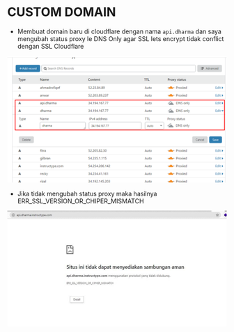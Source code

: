 # CUSTOM DOMAIN

- Membuat domain baru di cloudflare dengan nama `api.dharma` dan saya mengubah status proxy le DNS Only agar SSL lets encrypt tidak conflict dengan SSL Cloudflare 

![text](./asset/1.png)

- Jika tidak mengubah status proxy maka hasilnya ERR_SSL_VERSION_OR_CHIPER_MISMATCH

![text](./asset/2.jpg)

